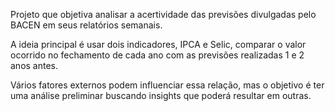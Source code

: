 Projeto que objetiva analisar a acertividade das previsões divulgadas pelo BACEN em seus relatórios semanais.

A ideia principal é usar dois indicadores, IPCA e Selic, comparar o valor ocorrido no fechamento de cada ano com as previsões realizadas 1 e 2 anos antes.

Vários fatores externos podem influenciar essa relação, mas o objetivo é ter uma análise preliminar buscando insights que poderá resultar em outras.
